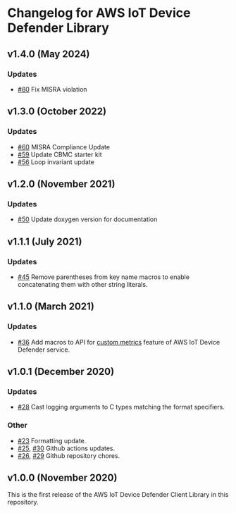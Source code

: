 # Changelog for AWS IoT Device Defender Library

## v1.4.0 (May 2024)

### Updates
 - [#80](https://github.com/aws/Device-Defender-for-AWS-IoT-embedded-sdk/pull/80) Fix MISRA violation


## v1.3.0 (October 2022)

### Updates
 - [#60](https://github.com/aws/Device-Defender-for-AWS-IoT-embedded-sdk/pull/60) MISRA Compliance Update
 - [#59](https://github.com/aws/Device-Defender-for-AWS-IoT-embedded-sdk/pull/59) Update CBMC starter kit
 - [#56](https://github.com/aws/Device-Defender-for-AWS-IoT-embedded-sdk/pull/56) Loop invariant update


## v1.2.0 (November 2021)

### Updates
 - [#50](https://github.com/aws/Device-Defender-for-AWS-IoT-embedded-sdk/pull/50) Update doxygen version for documentation

## v1.1.1 (July 2021)

### Updates
 - [#45](https://github.com/aws/Device-Defender-for-AWS-IoT-embedded-sdk/pull/45) Remove parentheses from key name macros to enable concatenating them with other string literals.

## v1.1.0 (March 2021)

### Updates
 - [#36](https://github.com/aws/device-defender-for-aws-iot-embedded-sdk/pull/36) Add macros to API for [custom metrics](https://docs.aws.amazon.com/iot/latest/developerguide/dd-detect-custom-metrics.html) feature of AWS IoT Device Defender service.

## v1.0.1 (December 2020)

### Updates
 - [#28](https://github.com/aws/device-defender-for-aws-iot-embedded-sdk/pull/28) Cast logging arguments to C types matching the format specifiers.

### Other
 - [#23](https://github.com/aws/device-defender-for-aws-iot-embedded-sdk/pull/23) Formatting update.
 - [#25](https://github.com/aws/device-defender-for-aws-iot-embedded-sdk/pull/25), [#30](https://github.com/aws/device-defender-for-aws-iot-embedded-sdk/pull/30) Github actions updates.
 - [#26](https://github.com/aws/device-defender-for-aws-iot-embedded-sdk/pull/26), [#29](https://github.com/aws/device-defender-for-aws-iot-embedded-sdk/pull/29) Github repository chores.

## v1.0.0 (November 2020)

This is the first release of the AWS IoT Device Defender Client Library in this
repository.
